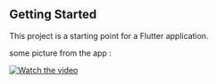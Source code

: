 

## Getting Started

This project is a starting point for a Flutter application.

some picture from the app :

[![Watch the video](https://img.youtube.com/vi/T-D1KVIuvjA/maxresdefault.jpg)](https://youtu.be/T-D1KVIuvjA)

